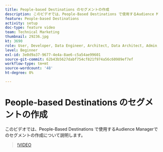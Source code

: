 ```yaml
---
title: People-based Destinations のセグメントの作成
description: このビデオでは、People-Based Destinations で使用するAudience Managerでのセグメントの作成について説明します。
feature: People-based Destinations
activity: setup
doc-type: feature video
team: Technical Marketing
thumbnail: 29236.jpg
kt: 3690
role: User, Developer, Data Engineer, Architect, Data Architect, Admin, Leader
level: Beginner
exl-id: 3e0d9a37-9677-4e4a-8ae6-c5a54ae99601
source-git-commit: 62b43b5627dabf754cf821f974a56c60989ef7ef
workflow-type: tm+mt
source-wordcount: '48'
ht-degree: 0%

---
```


# People-based Destinations のセグメントの作成

このビデオでは、People-Based Destinations で使用するAudience Managerでのセグメントの作成について説明します。

>[!VIDEO](https://video.tv.adobe.com/v/31653/?quality=12&captions=jpn)
